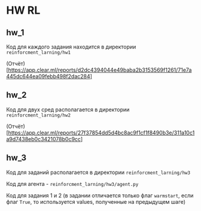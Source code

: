 # HW RL

## hw_1
Код для каждого задания находится в директории `reinforcment_larning/hw1`

(Отчёт)[https://app.clear.ml/reports/d2dc4394044e49baba2b3153569f1261/71e7a445dc644ea09febb498f2dac284]

## hw_2
Код для двух сред располагается в директории `reinforcment_larning/hw2`

(Отчёт)[https://app.clear.ml/reports/27f37854dd5d4bc8ac9f1cf1f8490b3e/311a10c1a9d7438eb0c3421078b0c9cc]

## hw_3
Код для заданий располагается в директории `reinforcment_larning/hw3`

Код для агента - `reinforcment_larning/hw3/agent.py`

Код для задания 1 и 2 (в задании отличается только флаг `warmstart`, если флаг `True`, то используется values, полученные на предыдущем шаге)

